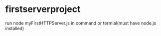 # firstserverproject
run  node myFirstHTTPServer.js in command or termial(must have node.js installed)

